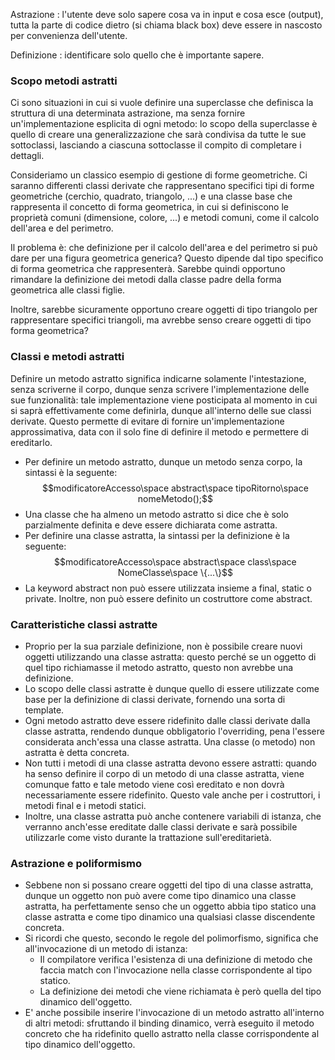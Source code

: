 Astrazione : l'utente deve solo sapere cosa va in input e cosa esce (output), tutta la parte di codice dietro (si chiama black box) deve essere in nascosto per convenienza dell'utente.

Definizione : identificare solo quello che è importante sapere.
### Scopo metodi astratti

Ci sono situazioni in cui si vuole definire una superclasse che definisca la struttura di una determinata astrazione, ma senza fornire un'implementazione esplicita di ogni metodo: lo scopo della superclasse è quello di creare una generalizzazione che sarà condivisa da tutte le sue sottoclassi, lasciando a ciascuna sottoclasse il compito di completare i dettagli.

Consideriamo un classico esempio di gestione di forme geometriche. Ci saranno differenti classi derivate che rappresentano specifici tipi di forme geometriche (cerchio, quadrato, triangolo, ...) e una classe base che rappresenta il concetto di forma geometrica, in cui si definiscono le proprietà comuni (dimensione, colore, ...) e metodi comuni, come il calcolo dell'area e del perimetro.

Il problema è: che definizione per il calcolo dell'area e del perimetro si può dare per  una figura geometrica generica? Questo dipende dal tipo specifico di forma geometrica che rappresenterà. Sarebbe quindi opportuno rimandare la definizione dei metodi dalla classe padre della forma geometrica alle classi figlie.

Inoltre, sarebbe sicuramente opportuno creare oggetti di tipo triangolo per  rappresentare specifici triangoli, ma avrebbe senso creare oggetti di tipo forma geometrica?
### Classi e metodi astratti

Definire un metodo astratto significa indicarne solamente l'intestazione, senza scriverne il corpo, dunque senza scrivere l'implementazione delle sue funzionalità: tale implementazione viene posticipata al momento in cui si saprà effettivamente come definirla, dunque all'interno delle sue classi derivate. Questo permette di evitare di fornire un'implementazione approssimativa, data con il solo fine di definire il metodo e permettere di ereditarlo.

- Per definire un metodo astratto, dunque un metodo senza corpo, la sintassi è la seguente:
$$modificatoreAccesso\space abstract\space tipoRitorno\space nomeMetodo();$$
- Una classe che ha almeno un metodo astratto si dice che è solo parzialmente definita e deve essere dichiarata come astratta.
- Per definire una classe astratta, la sintassi per la definizione è la seguente:
$$modificatoreAccesso\space abstract\space class\space NomeClasse\space \{...\}$$
- La keyword abstract non può essere utilizzata insieme a final, static o private. Inoltre, non può essere definito un costruttore come abstract.
### Caratteristiche classi astratte

- Proprio per la sua parziale definizione, non è possibile creare nuovi oggetti utilizzando una classe astratta: questo perché se un oggetto di quel tipo richiamasse il metodo astratto, questo non avrebbe una definizione.
- Lo scopo delle classi astratte è dunque quello di essere utilizzate come base per la definizione di classi derivate, fornendo una sorta di template.
- Ogni metodo astratto deve essere ridefinito dalle classi derivate dalla classe astratta, rendendo dunque obbligatorio l'overriding, pena l'essere considerata anch'essa una classe astratta. Una classe (o metodo) non astratta è detta concreta.
- Non tutti i metodi di una classe astratta devono essere astratti: quando ha senso definire il corpo di un metodo di una classe astratta, viene comunque fatto e tale metodo viene così ereditato e non dovrà necessariamente essere ridefinito. Questo vale anche per i costruttori, i metodi final e i metodi statici.
- Inoltre, una classe astratta può anche contenere variabili di istanza, che verranno anch'esse ereditate dalle classi derivate e sarà possibile utilizzarle come visto durante la trattazione sull'ereditarietà.
### Astrazione e poliformismo

- Sebbene non si possano creare oggetti del tipo di una classe astratta, dunque un oggetto non può avere come tipo dinamico una classe astratta, ha perfettamente senso che un oggetto abbia tipo statico una classe astratta e come tipo dinamico una qualsiasi classe discendente concreta.
- Si ricordi che questo, secondo le regole del polimorfismo, significa che all'invocazione di un metodo di istanza:
	- Il compilatore verifica l'esistenza di una definizione di metodo che faccia match con l'invocazione nella classe corrispondente al tipo statico.
	- La definizione dei metodi che viene richiamata è però quella del tipo dinamico dell'oggetto.
- E' anche possibile inserire l'invocazione di un metodo astratto all'interno di altri metodi: sfruttando il binding dinamico, verrà eseguito il metodo concreto che ha ridefinito quello astratto nella classe corrispondente al tipo dinamico dell'oggetto.